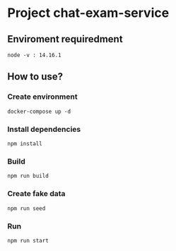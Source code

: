 # Project chat-exam-service

## Enviroment requiredment

    node -v : 14.16.1

## How to use?

### Create environment

    docker-compose up -d

### Install dependencies

    npm install

### Build

    npm run build

### Create fake data

    npm run seed

### Run

    npm run start
